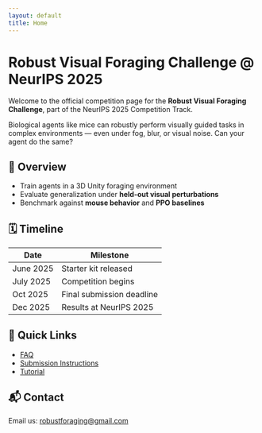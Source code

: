 ```yaml
---
layout: default
title: Home
---
```


# Robust Visual Foraging Challenge @ NeurIPS 2025

Welcome to the official competition page for the **Robust Visual Foraging Challenge**, part of the NeurIPS 2025 Competition Track.

Biological agents like mice can robustly perform visually guided tasks in complex environments — even under fog, blur, or visual noise. Can your agent do the same?

## 🧠 Overview
- Train agents in a 3D Unity foraging environment
- Evaluate generalization under **held-out visual perturbations**
- Benchmark against **mouse behavior** and **PPO baselines**

## 🗓️ Timeline

| Date         | Milestone                       |
|--------------|----------------------------------|
| June 2025    | Starter kit released             |
| July 2025    | Competition begins               |
| Oct 2025     | Final submission deadline        |
| Dec 2025     | Results at NeurIPS 2025          |

## 🔗 Quick Links

- [FAQ](faq.md)
- [Submission Instructions](submission.md)
- [Tutorial](tutorial.md)

## 📬 Contact

Email us: [robustforaging@gmail.com](mailto:robustforaging@gmail.com)
